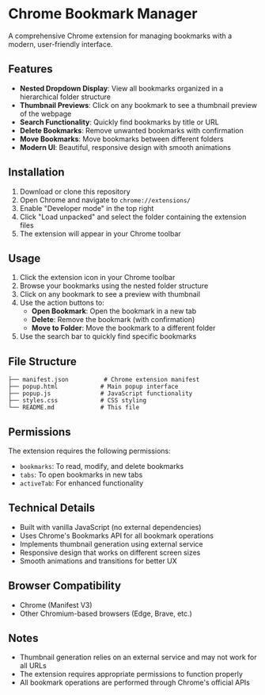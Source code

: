 # Chrome Bookmark Manager

A comprehensive Chrome extension for managing bookmarks with a modern, user-friendly interface.

## Features

- **Nested Dropdown Display**: View all bookmarks organized in a hierarchical folder structure
- **Thumbnail Previews**: Click on any bookmark to see a thumbnail preview of the webpage
- **Search Functionality**: Quickly find bookmarks by title or URL
- **Delete Bookmarks**: Remove unwanted bookmarks with confirmation
- **Move Bookmarks**: Move bookmarks between different folders
- **Modern UI**: Beautiful, responsive design with smooth animations

## Installation

1. Download or clone this repository
2. Open Chrome and navigate to `chrome://extensions/`
3. Enable "Developer mode" in the top right
4. Click "Load unpacked" and select the folder containing the extension files
5. The extension will appear in your Chrome toolbar

## Usage

1. Click the extension icon in your Chrome toolbar
2. Browse your bookmarks using the nested folder structure
3. Click on any bookmark to see a preview with thumbnail
4. Use the action buttons to:
   - **Open Bookmark**: Open the bookmark in a new tab
   - **Delete**: Remove the bookmark (with confirmation)
   - **Move to Folder**: Move the bookmark to a different folder
5. Use the search bar to quickly find specific bookmarks

## File Structure

```
├── manifest.json          # Chrome extension manifest
├── popup.html            # Main popup interface
├── popup.js              # JavaScript functionality
├── styles.css            # CSS styling
└── README.md             # This file
```

## Permissions

The extension requires the following permissions:
- `bookmarks`: To read, modify, and delete bookmarks
- `tabs`: To open bookmarks in new tabs
- `activeTab`: For enhanced functionality

## Technical Details

- Built with vanilla JavaScript (no external dependencies)
- Uses Chrome's Bookmarks API for all bookmark operations
- Implements thumbnail generation using external service
- Responsive design that works on different screen sizes
- Smooth animations and transitions for better UX

## Browser Compatibility

- Chrome (Manifest V3)
- Other Chromium-based browsers (Edge, Brave, etc.)

## Notes

- Thumbnail generation relies on an external service and may not work for all URLs
- The extension requires appropriate permissions to function properly
- All bookmark operations are performed through Chrome's official APIs